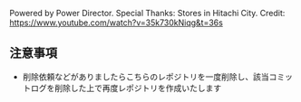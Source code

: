 Powered by Power Director.
Special Thanks: Stores in Hitachi City.
Credit: https://www.youtube.com/watch?v=35k730kNiqg&t=36s

## 注意事項

- 削除依頼などがありましたらこちらのレポジトリを一度削除し、該当コミットログを削除した上で再度レポジトリを作成いたします
